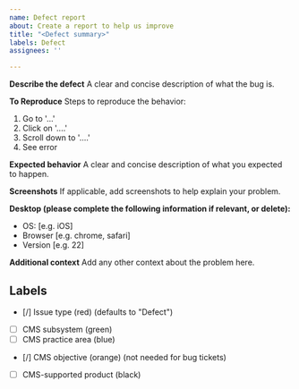 ```yaml
---
name: Defect report
about: Create a report to help us improve
title: "<Defect summary>"
labels: Defect
assignees: ''

---
```


**Describe the defect**
A clear and concise description of what the bug is.

**To Reproduce**
Steps to reproduce the behavior:
1. Go to '...'
2. Click on '....'
3. Scroll down to '....'
4. See error

**Expected behavior**
A clear and concise description of what you expected to happen.

**Screenshots**
If applicable, add screenshots to help explain your problem.

**Desktop (please complete the following information if relevant, or delete):**
 - OS: [e.g. iOS]
 - Browser [e.g. chrome, safari]
 - Version [e.g. 22]

**Additional context**
Add any other context about the problem here.


## Labels
- [/] Issue type (red) (defaults to "Defect")
- [ ] CMS subsystem (green)
- [ ] CMS practice area (blue)
- [/] CMS objective (orange) (not needed for bug tickets)
- [ ] CMS-supported product (black)

